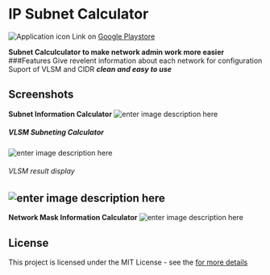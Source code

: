 
# IP Subnet Calculator
![Application icon](https://raw.githubusercontent.com/kowama/Subnet-Calculator/master/app/src/main/res/mipmap-xxxhdpi/ic_launcher.png?token=An4u7UbEPM-reoIncFcUvv3aSZkqDrf4ks5cf60XwA==)
Link on  [Google Playstore](https://play.google.com/store/apps/details?id=com.nimina.kowama.calculatornetadmin "playstore")

**Subnet Calculculator to make network admin work more easier**
###Features
Give revelent information about each network for configuration
Suport of VLSM and CIDR
***clean and easy to use***

## Screenshots
**Subnet Information Calculator**
![enter image description here](https://raw.githubusercontent.com/kowama/Subnet-Calculator/master/screenshots/Screenshot_1.png?token=An4u7ZW8Hccx3WuLaT8hT4zxvMyBa22aks5cf62vwA==)

##### VLSM Subneting Calculator 
![enter image description here](https://raw.githubusercontent.com/kowama/Subnet-Calculator/master/screenshots/Screenshot_2.png?token=An4u7YmGZpXyMLsTYeUvIq97etS6xGZMks5cf65EwA==)

###### VLSM result display
![enter image description here](https://raw.githubusercontent.com/kowama/Subnet-Calculator/master/screenshots/Screenshot_3.png?token=An4u7T7tazIFPTpPmoeAA3hBbMSo474_ks5cf66FwA==)
------------
**Network Mask Information Calculator**
![enter image description here](https://raw.githubusercontent.com/kowama/Subnet-Calculator/master/screenshots/Screenshot_4.png?token=An4u7SzA07YngtJtL6r0qxqOu06pw8NPks5cf66vwA==)


## License

This project is licensed under the MIT License - see the  [for more details](https://en.wikipedia.org/wiki/MIT_License)

